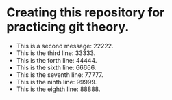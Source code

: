 
# Creating this repository for practicing git theory.
- This is a second message: 22222.
- This is the third line: 33333.
- This is the forth line: 44444.
- This is the sixth line: 66666.
- This is the seventh line: 77777.
- This is the ninth line: 99999.
- This is the eighth line: 88888.
